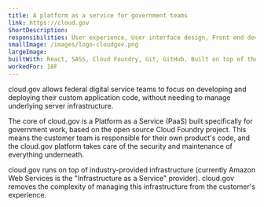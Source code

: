 ```yaml
---
title: A platform as a service for government teams
link: https://cloud.gov
ShortDescription:
responsibilities: User experience, User interface design, Front end development
smallImage: /images/logo-cloudgov.png
largeImage:
builtWith: React, SASS, Cloud Foundry, Git, GitHub, Built on top of the US Web Design Standards
workedFor: 18F
---  
```



cloud.gov allows federal digital service teams to focus on developing and deploying their custom application code, without needing to manage underlying server infrastructure.

The core of cloud.gov is a Platform as a Service (PaaS) built specifically for government work, based on the open source Cloud Foundry project. This means the customer team is responsible for their own product's code, and the cloud.gov platform takes care of the security and maintenance of everything underneath.

cloud.gov runs on top of industry-provided infrastructure (currently Amazon Web Services is the "Infrastructure as a Service" provider). cloud.gov removes the complexity of managing this infrastructure from the customer's experience.
